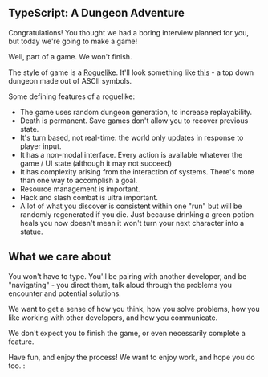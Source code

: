 TypeScript: A Dungeon Adventure
----

Congratulations! You thought we had a boring interview planned for you, but today we're going to make a game!

Well, part of a game. We won't finish.

The style of game is a [Roguelike](https://en.wikipedia.org/wiki/Roguelike). It'll look something like
[this](https://upload.wikimedia.org/wikipedia/commons/0/0c/Rogue_Screenshot.png) - a top down dungeon 
made out of ASCII symbols. 

Some defining features of a roguelike:
 - The game uses random dungeon generation, to increase replayability.
 - Death is permanent. Save games don't allow you to recover previous state.
 - It's turn based, not real-time: the world only updates in response to player input.
 - It has a non-modal interface. Every action is available whatever the game / UI state (although it may not succeed)
 - It has complexity arising from the interaction of systems. There's more than one way to accomplish a goal. 
 - Resource management is important.
 - Hack and slash combat is ultra important.
 - A lot of what you discover is consistent within one "run" but will be randomly regenerated if you die. 
   Just because drinking a green potion heals you now doesn't mean it won't turn your next character into a statue.

## What we care about

You won't have to type. You'll be pairing with another developer, and be "navigating" - you direct them, talk aloud through the 
problems you encounter and potential solutions.

We want to get a sense of how you think, how you solve problems, how you like working with other developers, and how you communicate.

We don't expect you to finish the game, or even necessarily complete a feature. 

Have fun, and enjoy the process! We want to enjoy work, and hope you do too.
: